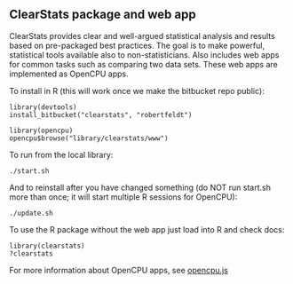 ClearStats package and web app
------------------------------

ClearStats provides clear and well-argued statistical analysis and results based 
on pre-packaged best practices. The goal is to make powerful, statistical tools
available also to non-statisticians. Also includes web apps for common tasks 
such as comparing two data sets. These web apps are implemented as OpenCPU apps.

To install in R (this will work once we make the bitbucket repo public):

    library(devtools)
    install_bitbucket("clearstats", "robertfeldt")

    library(opencpu)
    opencpu$browse("library/clearstats/www")

To run from the local library:

    ./start.sh

And to reinstall after you have changed something (do NOT run start.sh more than once; it will start multiple R sessions for OpenCPU):

    ./update.sh

To use the R package without the web app just load into R and check docs:

    library(clearstats)
    ?clearstats

For more information about OpenCPU apps, see [opencpu.js](https://github.com/jeroenooms/opencpu.js#readme)
